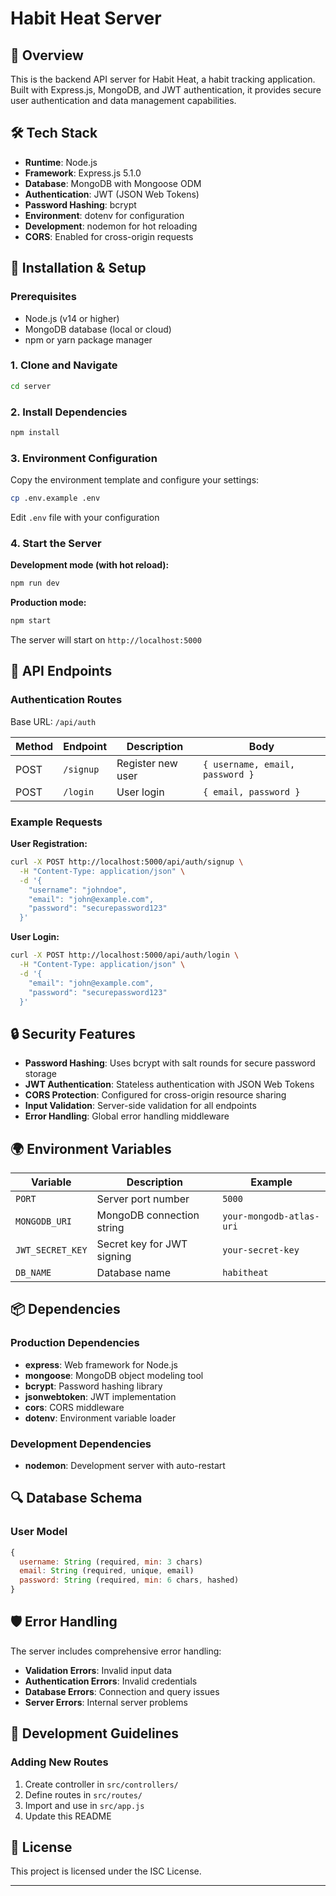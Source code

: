 # Habit Heat Server

## 🚀 Overview

This is the backend API server for Habit Heat, a habit tracking application. Built with Express.js, MongoDB, and JWT authentication, it provides secure user authentication and data management capabilities.

## 🛠️ Tech Stack

- **Runtime**: Node.js
- **Framework**: Express.js 5.1.0
- **Database**: MongoDB with Mongoose ODM
- **Authentication**: JWT (JSON Web Tokens)
- **Password Hashing**: bcrypt
- **Environment**: dotenv for configuration
- **Development**: nodemon for hot reloading
- **CORS**: Enabled for cross-origin requests

## 🔧 Installation & Setup

### Prerequisites
- Node.js (v14 or higher)
- MongoDB database (local or cloud)
- npm or yarn package manager

### 1. Clone and Navigate
```bash
cd server
```

### 2. Install Dependencies
```bash
npm install
```

### 3. Environment Configuration
Copy the environment template and configure your settings:
```bash
cp .env.example .env
```
Edit `.env` file with your configuration


### 4. Start the Server

**Development mode (with hot reload):**
```bash
npm run dev
```

**Production mode:**
```bash
npm start
```

The server will start on `http://localhost:5000`

## 🔐 API Endpoints

### Authentication Routes
Base URL: `/api/auth`

| Method | Endpoint | Description | Body |
|--------|----------|-------------|------|
| POST | `/signup` | Register new user | `{ username, email, password }` |
| POST | `/login` | User login | `{ email, password }` |

### Example Requests

**User Registration:**
```bash
curl -X POST http://localhost:5000/api/auth/signup \
  -H "Content-Type: application/json" \
  -d '{
    "username": "johndoe",
    "email": "john@example.com",
    "password": "securepassword123"
  }'
```

**User Login:**
```bash
curl -X POST http://localhost:5000/api/auth/login \
  -H "Content-Type: application/json" \
  -d '{
    "email": "john@example.com",
    "password": "securepassword123"
  }'
```

## 🔒 Security Features

- **Password Hashing**: Uses bcrypt with salt rounds for secure password storage
- **JWT Authentication**: Stateless authentication with JSON Web Tokens
- **CORS Protection**: Configured for cross-origin resource sharing
- **Input Validation**: Server-side validation for all endpoints
- **Error Handling**: Global error handling middleware

## 🌍 Environment Variables

| Variable | Description | Example |
|----------|-------------|---------|
| `PORT` | Server port number | `5000` |
| `MONGODB_URI` | MongoDB connection string | `your-mongodb-atlas-uri` |
| `JWT_SECRET_KEY` | Secret key for JWT signing | `your-secret-key` |
| `DB_NAME` | Database name | `habitheat` |

## 📦 Dependencies

### Production Dependencies
- **express**: Web framework for Node.js
- **mongoose**: MongoDB object modeling tool
- **bcrypt**: Password hashing library
- **jsonwebtoken**: JWT implementation
- **cors**: CORS middleware
- **dotenv**: Environment variable loader

### Development Dependencies
- **nodemon**: Development server with auto-restart

## 🔍 Database Schema

### User Model
```javascript
{
  username: String (required, min: 3 chars)
  email: String (required, unique, email)
  password: String (required, min: 6 chars, hashed)
}
```

## 🛡️ Error Handling

The server includes comprehensive error handling:
- **Validation Errors**: Invalid input data
- **Authentication Errors**: Invalid credentials
- **Database Errors**: Connection and query issues
- **Server Errors**: Internal server problems

## 📝 Development Guidelines

### Adding New Routes
1. Create controller in `src/controllers/`
2. Define routes in `src/routes/`
3. Import and use in `src/app.js`
4. Update this README

## 📄 License

This project is licensed under the ISC License.

---


